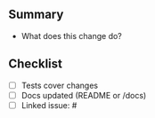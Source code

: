 ## Summary
- What does this change do?

## Checklist
- [ ] Tests cover changes
- [ ] Docs updated (README or /docs)
- [ ] Linked issue: #<id>
